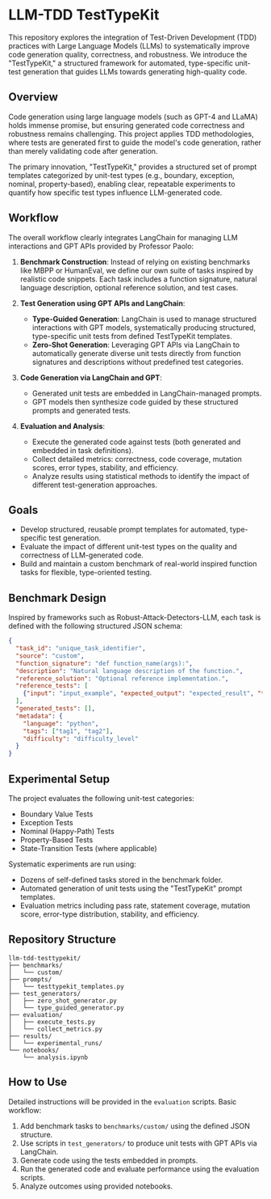 # LLM-TDD TestTypeKit

This repository explores the integration of Test-Driven Development (TDD) practices with Large Language Models (LLMs) to systematically improve code generation quality, correctness, and robustness. We introduce the "TestTypeKit," a structured framework for automated, type-specific unit-test generation that guides LLMs towards generating high-quality code.

## Overview

Code generation using large language models (such as GPT-4 and LLaMA) holds immense promise, but ensuring generated code correctness and robustness remains challenging. This project applies TDD methodologies, where tests are generated first to guide the model's code generation, rather than merely validating code after generation.

The primary innovation, "TestTypeKit," provides a structured set of prompt templates categorized by unit-test types (e.g., boundary, exception, nominal, property-based), enabling clear, repeatable experiments to quantify how specific test types influence LLM-generated code.

## Workflow

The overall workflow clearly integrates LangChain for managing LLM interactions and GPT APIs provided by Professor Paolo:

1. **Benchmark Construction**: Instead of relying on existing benchmarks like MBPP or HumanEval, we define our own suite of tasks inspired by realistic code snippets. Each task includes a function signature, natural language description, optional reference solution, and test cases.

2. **Test Generation using GPT APIs and LangChain**:

   * **Type-Guided Generation**: LangChain is used to manage structured interactions with GPT models, systematically producing structured, type-specific unit tests from defined TestTypeKit templates.
   * **Zero-Shot Generation**: Leveraging GPT APIs via LangChain to automatically generate diverse unit tests directly from function signatures and descriptions without predefined test categories.

3. **Code Generation via LangChain and GPT**:

   * Generated unit tests are embedded in LangChain-managed prompts.
   * GPT models then synthesize code guided by these structured prompts and generated tests.

4. **Evaluation and Analysis**:

   * Execute the generated code against tests (both generated and embedded in task definitions).
   * Collect detailed metrics: correctness, code coverage, mutation scores, error types, stability, and efficiency.
   * Analyze results using statistical methods to identify the impact of different test-generation approaches.

## Goals

* Develop structured, reusable prompt templates for automated, type-specific test generation.
* Evaluate the impact of different unit-test types on the quality and correctness of LLM-generated code.
* Build and maintain a custom benchmark of real-world inspired function tasks for flexible, type-oriented testing.

## Benchmark Design

Inspired by frameworks such as Robust-Attack-Detectors-LLM, each task is defined with the following structured JSON schema:

```json
{
  "task_id": "unique_task_identifier",
  "source": "custom",
  "function_signature": "def function_name(args):",
  "description": "Natural language description of the function.",
  "reference_solution": "Optional reference implementation.",
  "reference_tests": [
    {"input": "input_example", "expected_output": "expected_result", "type": "test_category"}
  ],
  "generated_tests": [],
  "metadata": {
    "language": "python",
    "tags": ["tag1", "tag2"],
    "difficulty": "difficulty_level"
  }
}
```

## Experimental Setup

The project evaluates the following unit-test categories:

* Boundary Value Tests
* Exception Tests
* Nominal (Happy-Path) Tests
* Property-Based Tests
* State-Transition Tests (where applicable)

Systematic experiments are run using:

* Dozens of self-defined tasks stored in the benchmark folder.
* Automated generation of unit tests using the "TestTypeKit" prompt templates.
* Evaluation metrics including pass rate, statement coverage, mutation score, error-type distribution, stability, and efficiency.

## Repository Structure

```
llm-tdd-testtypekit/
├── benchmarks/
│   └── custom/
├── prompts/
│   └── testtypekit_templates.py
├── test_generators/
│   ├── zero_shot_generator.py
│   └── type_guided_generator.py
├── evaluation/
│   ├── execute_tests.py
│   └── collect_metrics.py
├── results/
│   └── experimental_runs/
└── notebooks/
    └── analysis.ipynb
```

## How to Use

Detailed instructions will be provided in the `evaluation` scripts. Basic workflow:

1. Add benchmark tasks to `benchmarks/custom/` using the defined JSON structure.
2. Use scripts in `test_generators/` to produce unit tests with GPT APIs via LangChain.
3. Generate code using the tests embedded in prompts.
4. Run the generated code and evaluate performance using the evaluation scripts.
5. Analyze outcomes using provided notebooks.
